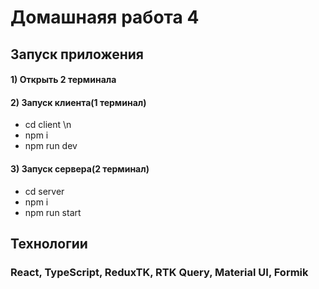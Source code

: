 # Домашнаяя работа 4

## Запуск приложения

#### 1) Открыть 2 терминала

#### 2) Запуск клиента(1 терминал)

* cd client \n
* npm i
* npm run dev

#### 3) Запуск сервера(2 терминал)

* cd server
* npm i
* npm run start



## Технологии

### React, TypeScript, ReduxTK, RTK Query, Material UI, Formik

